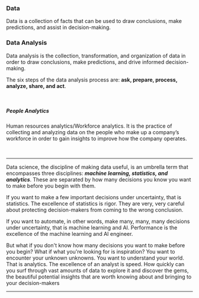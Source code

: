 ### Data
Data is a collection of facts that can be used to draw conclusions, make predictions, and assist in decision-making. 

### Data Analysis 
Data analysis is the collection, transformation, and organization of data in order to draw conclusions, make predictions, and drive informed decision-making.

The six steps of the data analysis process are: **ask, prepare, process, analyze, share, and act**. 

<br />

##### People Analytics
Human resources analytics/Workforce analytics. It is the practice of collecting and analyzing data on the people who make up a company’s workforce in order to gain insights to improve how the company operates.

<br />

---

Data science, the discipline of making data useful, is an umbrella term that encompasses three disciplines: ***machine learning, statistics, and analytics***.
These are separated by how many decisions you know you want to make before you begin with them.

If you want to make a few important decisions under uncertainty, that is statistics.
The excellence of statistics is rigor. They are very, very careful about protecting decision-makers from coming to the wrong conclusion.

If you want to automate, in other words, make many, many, many decisions under uncertainty, that is machine learning and AI.
Performance is the excellence of the machine learning and AI engineer. 

But what if you don't know how many decisions you want to make before you begin? What if what you're looking for is inspiration? You want to encounter your unknown unknowns. You want to understand your world. That is analytics.
The excellence of an analyst is speed. How quickly can you surf through vast amounts of data to explore it and discover the gems, the beautiful potential insights that are worth knowing about and bringing to your decision-makers

---

